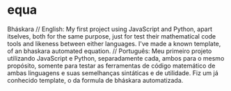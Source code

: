 # equa
Bháskara
// English: 
My first project using JavaScript and Python, apart itselves, both for the same purpose, just for test their mathematical code tools and likeness between either languages. I've made a known template, of an bhaskara automated equation.
// Português:
Meu primeiro projeto utilizando JavaScript e Python, separadamente cada, ambos para o mesmo propósito, somente para testar as ferramentas de código matemático de ambas linguagens e suas semelhanças sintáticas e de utilidade. Fiz um já conhecido template,  o da formula de bháskara automatizada.
